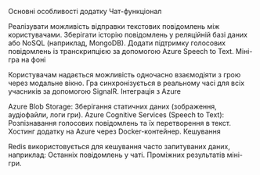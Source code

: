 Основні особливості додатку
Чат-функціонал

Реалізувати можливість відправки текстових повідомлень між користувачами.
Зберігати історію повідомлень у реляційній базі даних або NoSQL (наприклад, MongoDB).
Додати підтримку голосових повідомлень із транскрипцією за допомогою Azure Speech to Text.
Міні-гра на фоні

Користувачам надається можливість одночасно взаємодіяти з грою через модальне вікно.
Гра синхронізується в реальному часі для всіх учасників за допомогою SignalR.
Інтеграція з Azure

Azure Blob Storage: Зберігання статичних даних (зображення, аудіофайли, логи гри).
Azure Cognitive Services (Speech to Text): Розпізнавання голосових повідомлень та їх перетворення в текст.
Хостинг додатку на Azure через Docker-контейнер.
Кешування

Redis використовується для кешування часто запитуваних даних, наприклад:
Останніх повідомлень у чаті.
Проміжних результатів міні-гри.
